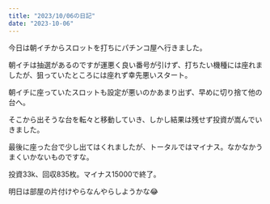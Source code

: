 ```yaml
---
title: "2023/10/06の日記"
date: "2023-10-06"
---
```


今日は朝イチからスロットを打ちにパチンコ屋へ行きました。

朝イチは抽選があるのですが運悪く良い番号が引けず、打ちたい機種には座れましたが、狙っていたところには座れず幸先悪いスタート。

朝イチに座っていたスロットも設定が悪いのかあまり出ず、早めに切り捨て他の台へ。

そこから出そうな台を転々と移動していき、しかし結果は残せず投資が嵩んでいきました。

最後に座った台で少し出てはくれましたが、トータルではマイナス。なかなかうまくいかないものですな。

投資33k、回収835枚。マイナス15000で終了。

明日は部屋の片付けやらなんやらしようかな😂
